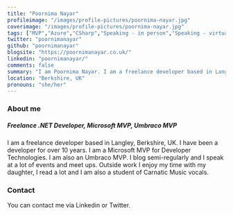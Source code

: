 ```yaml
---
title: "Poornima Nayar"
profileimage: "/images/profile-pictures/poornima-nayar.jpg"
coverimage: "/images/profile-pictures/poornima-nayar.jpg"
tags: ["MVP","Azure","CSharp","Speaking - in person","Speaking - virtual","Blazor","Umbraco"]
twitter: "poornimanayar"
github: "poornimanayar"
blogsite: "https://poornimanayar.co.uk/"
linkedin: "poornimanayar/"
comments: false
summary: "I am Poornima Nayar. I am a freelance developer based in Langley, Slough, UK. I have been a developer for over 10 years. I am a mother and I have a passion for Carnatic Music."
location: "Berkshire, UK"
pronouns: "she/her"
---
```



### About me

##### Freelance .NET Developer, Microsoft MVP, Umbraco MVP
I am a freelance developer based in Langley, Berkshire, UK. I have been a developer for over 10 years. I am a Microsoft MVP for Developer Technologies. I am also an Umbraco MVP. I blog semi-regularly and I speak at a lot of events and meet ups. Outside work I enjoy my time with my daughter, I read a lot and I am also a student of Carnatic Music vocals.

### Contact
You can contact me via Linkedin or Twitter.
